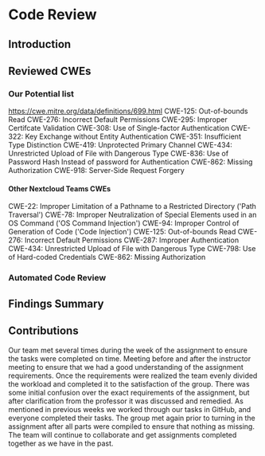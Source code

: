 # Code Review

## Introduction

## Reviewed CWEs

### Our Potential list
https://cwe.mitre.org/data/definitions/699.html
CWE-125: Out-of-bounds Read
CWE-276: Incorrect Default Permissions
CWE-295: Improper Certifcate Validation
CWE-308: Use of Single-factor Authentication
CWE-322: Key Exchange without Entity Authentication
CWE-351: Insufficient Type Distinction
CWE-419: Unprotected Primary Channel
CWE-434: Unrestricted Upload of File with Dangerous Type
CWE-836: Use of Password Hash Instead of password for Authentication
CWE-862: Missing Authorization
CWE-918: Server-Side Request Forgery



#### Other Nextcloud Teams CWEs
CWE-22: Improper Limitation of a Pathname to a Restricted Directory ('Path Traversal')
CWE-78: Improper Neutralization of Special Elements used in an OS Command ('OS Command Injection')
CWE-94: Improper Control of Generation of Code ('Code Injection')
CWE-125: Out-of-bounds Read
CWE-276: Incorrect Default Permissions
CWE-287: Improper Authentication
CWE-434: Unrestricted Upload of File with Dangerous Type
CWE-798: Use of Hard-coded Credentials
CWE-862: Missing Authorization

### Automated Code Review

## Findings Summary

## Contributions
Our team met several times during the week of the assignment to ensure the tasks were completed on time. Meeting before and after the instructor meeting to ensure that we had a good understanding of the assignment requirements. Once the requirements were realized the team evenly divided the workload and completed it to the satisfaction of the group. There was some initial confusion over the exact requirements of the assignment, but after clarification from the professor it was discussed and remedied. As mentioned in previous weeks we worked through our tasks in GitHub, and everyone completed their tasks. The group met again prior to turning in the assignment after all parts were compiled to ensure that nothing as missing. The team will continue to collaborate and get assignments completed together as we have in the past. 


